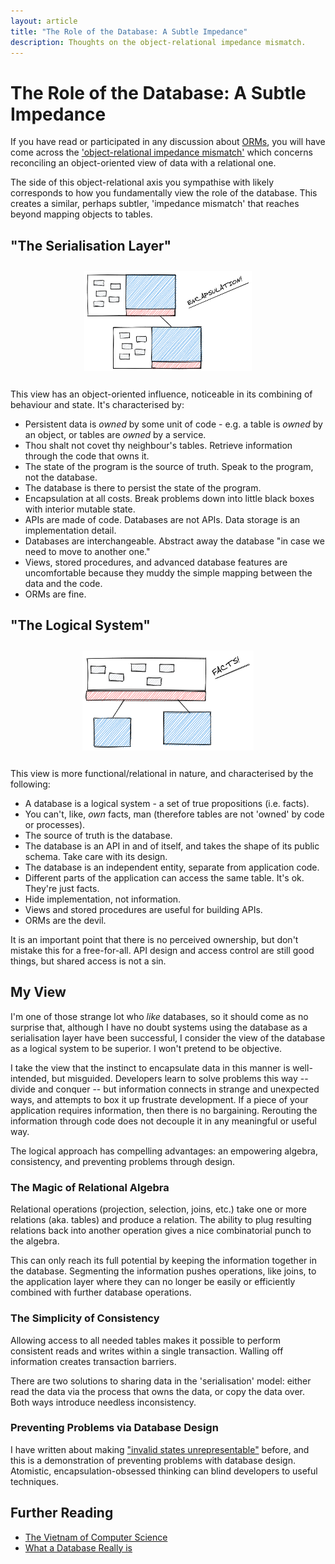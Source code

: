 ```yaml
---
layout: article
title: "The Role of the Database: A Subtle Impedance"
description: Thoughts on the object-relational impedance mismatch.
---
```


<style>
.img-v10 { display: block; max-height: 10rem; margin: 2em auto; }
</style>

# The Role of the Database: A Subtle Impedance

If you have read or participated in any discussion about
[ORMs](https://en.wikipedia.org/wiki/Object%E2%80%93relational_mapping),
you will have come across the
['object-relational impedance mismatch'](https://en.wikipedia.org/wiki/Object%E2%80%93relational_impedance_mismatch)
which concerns reconciling an object-oriented view of data with a relational
one. 

The side of this object-relational axis you sympathise with likely
corresponds to how you fundamentally view the role of the
database. This creates a similar, perhaps subtler, 'impedance
mismatch' that reaches beyond mapping objects to tables.

## "The Serialisation Layer"

<img class="img-v10" src="/img/articles/impedance/imp1.png" />

This view has an object-oriented influence, noticeable in its combining
of behaviour and state. It's characterised by:

- Persistent data is *owned* by some unit of code - e.g. a table is
  *owned* by an object, or tables are *owned* by a service.
- Thou shalt not covet thy neighbour's tables. Retrieve information
  through the code that owns it.
- The state of the program is the source of truth. Speak to the
  program, not the database.
- The database is there to persist the state of the program.
- Encapsulation at all costs. Break problems down into little
  black boxes with interior mutable state.
- APIs are made of code. Databases are not APIs. Data storage is an
  implementation detail.
- Databases are interchangeable. Abstract away the database "in case
  we need to move to another one."
- Views, stored procedures, and advanced database features are
  uncomfortable because they muddy the simple mapping between the data
  and the code.
- ORMs are fine.
  
## "The Logical System"

<img class="img-v10" src="/img/articles/impedance/imp2.png" />

This view is more functional/relational in nature, and characterised by
the following:

- A database is a logical system - a set of true propositions
  (i.e. facts).
- You can't, like, *own* facts, man (therefore tables are not 'owned'
  by code or processes).
- The source of truth is the database.
- The database is an API in and of itself, and takes the shape of its
  public schema. Take care with its design.
- The database is an independent entity, separate from application
  code.
- Different parts of the application can access the same table. It's
  ok. They're just facts.
- Hide implementation, not information.
- Views and stored procedures are useful for building APIs.
- ORMs are the devil.

It is an important point that there is no perceived ownership, but don't
mistake this for a free-for-all. API design and access control are
still good things, but shared access is not a sin.

## My View

I'm one of those strange lot who *like* databases, so it should
come as no surprise that, although I have no doubt systems using the
database as a serialisation layer have been successful, I consider the
view of the database as a logical system to be superior. I won't
pretend to be objective.

I take the view that the instinct to encapsulate data in this manner
is well-intended, but misguided. Developers learn to solve
problems this way -- divide and conquer -- but information connects in
strange and unexpected ways, and attempts to box it up frustrate
development. If a piece of your application requires information, then
there is no bargaining. Rerouting the information through code does
not decouple it in any meaningful or useful way.

The logical approach has compelling advantages: an empowering algebra,
consistency, and preventing problems through design.

### The Magic of Relational Algebra

Relational operations (projection, selection, joins, etc.) take one or
more relations (aka. tables) and produce a relation. The ability to
plug resulting relations back into another operation gives a nice
combinatorial punch to the algebra.

This can only reach its full potential by keeping the information
together in the database. Segmenting the information pushes
operations, like joins, to the application layer where they can no
longer be easily or efficiently combined with further database
operations.

### The Simplicity of Consistency

Allowing access to all needed tables makes it possible to perform
consistent reads and writes within a single transaction. Walling off
information creates transaction barriers.

There are two solutions to sharing data in the 'serialisation' model:
either read the data via the process that owns the data, or copy the
data over. Both ways introduce needless inconsistency.

### Preventing Problems via Database Design

I have written about making
["invalid states unrepresentable"](/articles/applying-misu/) 
before, and this is a demonstration of preventing problems
with database design. Atomistic, encapsulation-obsessed
thinking can blind developers to useful techniques.

## Further Reading

- [The Vietnam of Computer Science](http://blogs.tedneward.com/post/the-vietnam-of-computer-science/)
- [What a Database Really is](https://www.dcs.warwick.ac.uk/~hugh/M359/What-a-Database-Really-Is.pdf)
